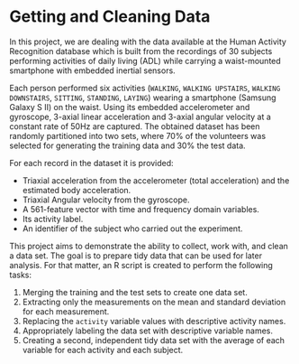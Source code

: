 # Getting and Cleaning Data
In this project, we are dealing with the data available at the Human Activity Recognition database which is built from the recordings of 30 subjects performing activities of daily living (ADL) while carrying a waist-mounted smartphone with embedded inertial sensors.  

Each person performed six activities (`WALKING`, `WALKING UPSTAIRS`, `WALKING DOWNSTAIRS`, `SITTING`, `STANDING`, `LAYING`) wearing a smartphone (Samsung Galaxy S II) on the waist. Using its embedded accelerometer and gyroscope, 3-axial linear acceleration and 3-axial angular velocity at a constant rate of 50Hz are captured. The obtained dataset has been randomly partitioned into two sets, where 70% of the volunteers was selected for generating the training data and 30% the test data.  

For each record in the dataset it is provided:  

  * Triaxial acceleration from the accelerometer (total acceleration) and the estimated body acceleration.
  * Triaxial Angular velocity from the gyroscope.
  * A 561-feature vector with time and frequency domain variables.
  * Its activity label.
  * An identifier of the subject who carried out the experiment.  
  
This project aims to demonstrate the ability to collect, work with, and clean a data set. The goal is to prepare tidy data that can be used for later analysis. For that matter, an R script is created to perform the following tasks:  

1. Merging the training and the test sets to create one data set.
2. Extracting only the measurements on the mean and standard deviation for each measurement.
3. Replacing the `activity` variable values with descriptive activity names.
4. Appropriately labeling the data set with descriptive variable names.
5. Creating a second, independent tidy data set with the average of each variable for each activity and each subject.
